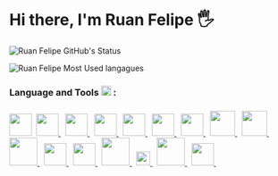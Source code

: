 # Hi there, I'm Ruan Felipe 🖐️ 

![Ruan Felipe GitHub's Status](https://github-readme-stats.vercel.app/api?username=ruanfelipe7&show_icons=true&title_color=4169E1&icon_color=4169E1&text_color=bfbfbf&bg_color=151515)

![Ruan Felipe Most Used langagues](https://github-readme-stats-anuraghazra1.vercel.app/api/top-langs/?username=ruanfelipe7&layout=compact&show_icons=true&title_color=4169E1&icon_color=4169E1&text_color=9f9f9f&bg_color=151515)

### Language and Tools <img src="https://i.giphy.com/media/WFZvB7VIXBgiz3oDXE/giphy.webp" width="18px"> :
<h3></h3>
<a href="https://www.learn-c.org/"> <img src="https://images-na.ssl-images-amazon.com/images/I/51NyeIYt71L.png" width = "40"/></a>&nbsp; 
<a href="https://www.java.com/pt-BR/"> <img src="https://cdn.iconscout.com/icon/free/png-512/java-43-569305.png" width = "40"/> </a>&nbsp;
<a href="https://www.learncpp.com/"> <img src="https://cdn.iconscout.com/icon/free/png-512/c-programming-569564.png" width = "40"/> </a>&nbsp;
<a href="https://www.python.org/"> <img src="https://cdn.icon-icons.com/icons2/1508/PNG/512/python_104451.png" width = "40"/> </a>&nbsp;
<a href="https://git-scm.com/"> <img src="https://upload.wikimedia.org/wikipedia/commons/thumb/3/3f/Git_icon.svg/1024px-Git_icon.svg.png" width = "40"/> </a>&nbsp;
<a href="https://nodejs.org/en/"> <img src="https://cdn.iconscout.com/icon/free/png-512/node-js-1-1174935.png" width = "40"/> </a>&nbsp;
<a href="https://www.learn-html.org/"> <img src="https://cdn.icon-icons.com/icons2/2107/PNG/512/file_type_html_icon_130541.png" width = "40"/> </a>&nbsp;
<a href="https://www.markdownguide.org/"> <img src="https://pcodinomebzero.neocities.org/Imagens/javascript1.png" width = "45"/> </a>&nbsp;
<a href="https://www.markdownguide.org/"> <img src="https://cdn.icon-icons.com/icons2/2415/PNG/512/css_plain_logo_icon_146573.png" width = "45"/> </a>&nbsp;
<a href="https://www.markdownguide.org/"> <img src="https://pics.freeicons.io/uploads/icons/png/8575147831553750379-512.png" width = "50"/> </a>&nbsp;
<a href="https://www.markdownguide.org/"> <img src="https://cdn.iconscout.com/icon/free/png-512/handlebars-1-285290.png" width = "40"/> </a>&nbsp;
<a href="https://www.markdownguide.org/"> <img src="https://freepikpsd.com/media/2019/10/bootstrap-logo-png-1-Transparent-Images-Free.png" width = "40"/> </a>&nbsp;
<a href="https://www.markdownguide.org/"> <img src="https://d33wubrfki0l68.cloudfront.net/f1f475a6fda1c2c4be4cac04033db5c3293032b4/513a4/assets/images/markdown-mark-white.svg" width = "50"/> </a>&nbsp;
<a href="https://www.markdownguide.org/"> <img src="https://www.pngix.com/pngfile/big/511-5114835_mongodb-leaf-mongodb-leaf-512x5122x-mongodb-icon-hd.png" width = "25"/> </a>&nbsp;
<a href="https://www.markdownguide.org/"> <img src="https://i.pinimg.com/originals/09/7b/34/097b349ab1d78c15744c3a89ff457939.png" width = "50"/> </a>&nbsp;
<a href="https://www.markdownguide.org/"> <img src="https://cdn.iconscout.com/icon/free/png-512/arduino-226072.png" width = "40"/> </a>&nbsp;